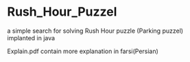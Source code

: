 # Rush_Hour_Puzzel
a simple search for solving Rush Hour puzzle (Parking puzzel)  
implanted in java

Explain.pdf contain more explanation in farsi(Persian) 
